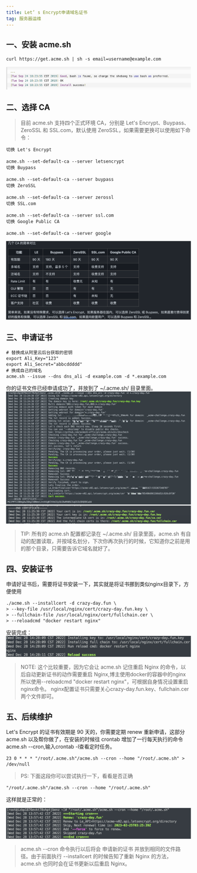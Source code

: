 ```yaml
---
title: Let’ s Encrypt申请域名证书
tag: 服务器运维
---
```

## 一、安装 acme.sh
```shell
curl https://get.acme.sh | sh -s email=username@example.com
```
![image.png](img/3e144f6621a83f9289631d98d3cbe2cb.png)
## 二、选择 CA
> 目前 acme.sh 支持四个正式环境 CA，分别是 Let's Encrypt、Buypass、ZeroSSL 和 SSL.com，默认使用 ZeroSSL，如果需要更换可以使用如下命令：
```shell
切换 Let's Encrypt

acme.sh --set-default-ca --server letsencrypt
切换 Buypass

acme.sh --set-default-ca --server buypass
切换 ZeroSSL

acme.sh --set-default-ca --server zerossl
切换 SSL.com

acme.sh --set-default-ca --server ssl.com
切换 Google Public CA

acme.sh --set-default-ca --server google
```
![image.png](img/095cbc4d939936df122e927a57cd01ab.png)
## 三、申请证书
```shell
# 替换成从阿里云后台获取的密钥
export Ali_Key="123"
export Ali_Secret="abbcddddd"
# 换成自己的域名
acme.sh --issue --dns dns_ali -d example.com -d *.example.com
```
你的证书文件已经申请成功了，并放到了 ~/.acme.sh/ 目录里面。
![image.png](img/1aa7002f17549cc0edf20285bcbad593.png)
![image.png](img/91846a2eab4d8b3d0dc0aaea3ce1cee0.png)
> TIP: 所有的 acme.sh 配置都记录在 ~/.acme.sh/ 目录里面，acme.sh 有自动的配置读取，并按域名划分，下次你再次执行的时候，它知道你之前是用的那个目录，只需要告诉它域名就好了。
## 四、安装证书
申请好证书后，需要将证书安装一下，其实就是将证书挪到类似nginx目录下，方便使用
```shell
./acme.sh --installcert -d crazy-day.fun \
> --key-file /usr/local/nginx/cert/crazy-day.fun.key \
> --fullchain-file /usr/local/nginx/cert/fullchain.cer \
> --reloadcmd "docker restart nginx"
```
安装完成：
![image.png](img/14f5e4ba5f78792301c0a1e7dc6825ae.png)
>NOTE: 这个比较重要，因为它会让 acme.sh 记住重启 Nginx 的命令，以后自动更新证书的动作需要重启 Nginx,博主使用docker的容器中的nginx所以使用--reloadcmd "docker restart nginx"，可根据自身情况设置重启nginx命令。
nginx配置证书只需要关心crazy-day.fun.key、fullchain.cer两个文件即可。
## 五、后续维护
Let's Encrypt 的证书有效期是 90 天的，你需要定期 renew 重新申请，这部分 acme.sh 以及帮你做了，在安装的时候往 crontab 增加了一行每天执行的命令 acme.sh --cron,输入crontab -l查看定时任务。
```shell
23 0 * * * "/root/.acme.sh"/acme.sh --cron --home "/root/.acme.sh" > /dev/null
```
>PS: 下面这段你可以尝试执行一下，看看是否正确
```shell
"/root/.acme.sh"/acme.sh --cron --home "/root/.acme.sh"
```
这样就是正常的：

![image.png](img/691324fd127b9d226a0383bf39d6d732.png)
> acme.sh --cron 命令执行以后将会 申请新的证书 并放到相同的文件路径。由于前面执行 --installcert 的时候告知了重新 Nginx 的方法，acme.sh 也同时会在证书更新以后重启 Nginx。

